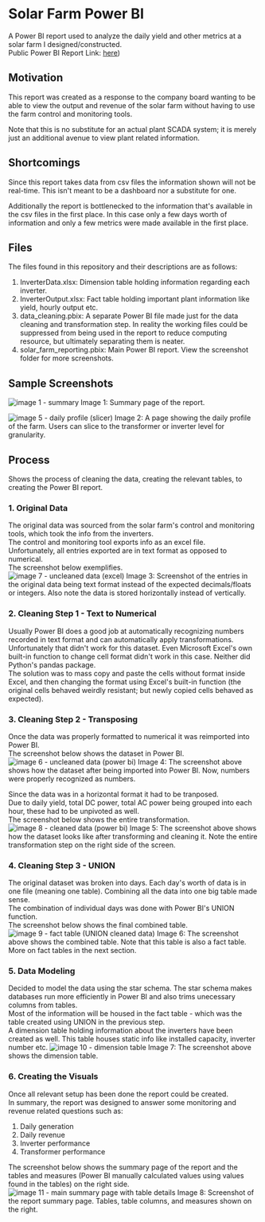 # Solar Farm Power BI
A Power BI report used to analyze the daily yield and other metrics at a solar farm I designed/constructed.\
Public Power BI Report Link: [here](https://www.novypro.com/project/solar-farm-report))

## Motivation
This report was created as a response to the company board wanting to be able to view the output and revenue of the solar farm without having to use the farm control and monitoring tools.

Note that this is no substitute for an actual plant SCADA system; it is merely just an additional avenue to view plant related information.

## Shortcomings
Since this report takes data from csv files the information shown will not be real-time. This isn't meant to be a dashboard nor a substitute for one. 

Additionally the report is bottlenecked to the information that's available in the csv files in the first place. In this case only a few days worth of information and only a few metrics were made available in the first place. 

## Files 
The files found in this repository and their descriptions are as follows:
1. InverterData.xlsx: Dimension table holding information regarding each inverter.
2. InverterOutput.xlsx: Fact table holding important plant information like yield, hourly output etc.
3. data_cleaning.pbix: A separate Power BI file made just for the data cleaning and transformation step. In reality the working files could be suppressed from being used in the report to reduce computing resource, but ultimately separating them is neater.
4. solar_farm_reporting.pbix: Main Power BI report. View the screenshot folder for more screenshots.

## Sample Screenshots
![image 1 - summary](https://github.com/splatterconstruct146/solar_farm_power_bi/assets/135209633/0c873fc3-0184-43b2-9b59-519dedefc1d1)
Image 1: Summary page of the report.

![image 5 - daily profile (slicer)](https://github.com/splatterconstruct146/solar_farm_power_bi/assets/135209633/8ff9d784-4d00-45b8-8983-742584213657)
Image 2: A page showing the daily profile of the farm. Users can slice to the transformer or inverter level for granularity.

## Process
Shows the process of cleaning the data, creating the relevant tables, to creating the Power BI report. 
### 1. Original Data
The original data was sourced from the solar farm's control and monitoring tools, which took the info from the inverters.\
The control and monitoring tool exports info as an excel file.\
Unfortunately, all entries exported are in text format as opposed to numerical.\
The screenshot below exemplifies.\
![image 7 - uncleaned data (excel)](https://github.com/splatterconstruct146/solar-farm-power-bi/assets/135209633/99a59d0d-1b4d-4219-95c8-9d5f47f59084)
Image 3: Screenshot of the entries in the original data being text format instead of the expected decimals/floats or integers. Also note the data is stored horizontally instead of vertically. 

### 2. Cleaning Step 1 - Text to Numerical
Usually Power BI does a good job at automatically recognizing numbers recorded in text format and can automatically apply transformations.\
Unfortunately that didn't work for this dataset. Even Microsoft Excel's own built-in function to change cell format didn't work in this case. Neither did Python's pandas package.\
The solution was to mass copy and paste the cells without format inside Excel, and then changing the format using Excel's built-in function (the original cells behaved weirdly resistant; but newly copied cells behaved as expected).

### 3. Cleaning Step 2 - Transposing
Once the data was properly formatted to numerical it was reimported into Power BI.\
The screenshot below shows the dataset in Power BI.
![image 6 - uncleaned data (power bi)](https://github.com/splatterconstruct146/solar-farm-power-bi/assets/135209633/8c044f98-739a-425b-8046-76caf8cccfa6)
Image 4: The screenshot above shows how the dataset after being imported into Power BI. Now, numbers were properly recognized as numbers.

Since the data was in a horizontal format it had to be tranposed.\
Due to daily yield, total DC power, total AC power being grouped into each hour, these had to be unpivoted as well.\
The screenshot below shows the entire transformation.
![image 8 - cleaned data (power bi)](https://github.com/splatterconstruct146/solar-farm-power-bi/assets/135209633/a8d84fa5-b982-43bb-bf9a-6d83123c3a94)
Image 5: The screenshot above shows how the dataset looks like after transforming and cleaning it. Note the entire transformation step on the right side of the screen.

### 4. Cleaning Step 3 - UNION 
The original dataset was broken into days. Each day's worth of data is in one file (meaning one table). Combining all the data into one big table made sense.\
The combination of individual days was done with Power BI's UNION function.\
The screenshot below shows the final combined table.
![image 9 - fact table (UNION cleaned data)](https://github.com/splatterconstruct146/solar-farm-power-bi/assets/135209633/07485367-4f54-4e7d-831b-f3d6427d1df6)
Image 6: The screenshot above shows the combined table. Note that this table is also a fact table. More on fact tables in the next section.

### 5. Data Modeling 
Decided to model the data using the star schema. The star schema makes databases run more efficiently in Power BI and also trims unecessary columns from tables.\
Most of the information will be housed in the fact table - which was the table created using UNION in the previous step.\
A dimension table holding information about the inverters have been created as well. This table houses static info like installed capacity, inverter number etc.
![image 10 - dimension table](https://github.com/splatterconstruct146/solar-farm-power-bi/assets/135209633/3a1388e3-318b-463d-91cf-0e60aba134b1)
Image 7: The screenshot above shows the dimension table. 

### 6. Creating the Visuals
Once all relevant setup has been done the report could be created.\
In summary, the report was designed to answer some monitoring and revenue related questions such as:
1. Daily generation
2. Daily revenue
3. Inverter performance
4. Transformer performance

The screenshot below shows the summary page of the report and the tables and measures (Power BI manually calculated values using values found in the tables) on the right side.
![image 11 - main summary page with table details](https://github.com/splatterconstruct146/solar-farm-power-bi/assets/135209633/46708cc8-1694-4857-ad42-ab73eca03ffe)
Image 8: Screenshot of the report summary page. Tables, table columns, and measures shown on the right. 
